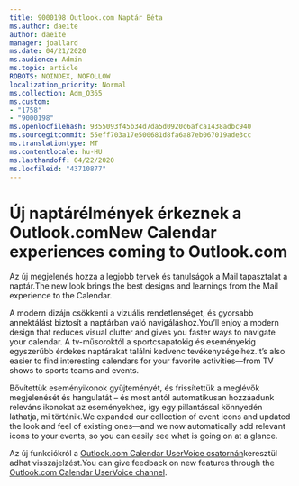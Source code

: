 ```yaml
---
title: 9000198 Outlook.com Naptár Béta
ms.author: daeite
author: daeite
manager: joallard
ms.date: 04/21/2020
ms.audience: Admin
ms.topic: article
ROBOTS: NOINDEX, NOFOLLOW
localization_priority: Normal
ms.collection: Adm_O365
ms.custom:
- "1758"
- "9000198"
ms.openlocfilehash: 9355093f45b34d7da5d0920c6afca1438adbc940
ms.sourcegitcommit: 55eff703a17e500681d8fa6a87eb067019ade3cc
ms.translationtype: MT
ms.contentlocale: hu-HU
ms.lasthandoff: 04/22/2020
ms.locfileid: "43710877"
---
```

# <a name="new-calendar-experiences-coming-to-outlookcom"></a><span data-ttu-id="7e80c-102">Új naptárélmények érkeznek a Outlook.com</span><span class="sxs-lookup"><span data-stu-id="7e80c-102">New Calendar experiences coming to Outlook.com</span></span>

<span data-ttu-id="7e80c-103">Az új megjelenés hozza a legjobb tervek és tanulságok a Mail tapasztalat a naptár.</span><span class="sxs-lookup"><span data-stu-id="7e80c-103">The new look brings the best designs and learnings from the Mail experience to the Calendar.</span></span>

<span data-ttu-id="7e80c-104">A modern dizájn csökkenti a vizuális rendetlenséget, és gyorsabb annektálást biztosít a naptárban való navigáláshoz.</span><span class="sxs-lookup"><span data-stu-id="7e80c-104">You’ll enjoy a modern design that reduces visual clutter and gives you faster ways to navigate your calendar.</span></span> <span data-ttu-id="7e80c-105">A tv-műsoroktól a sportcsapatokig és eseményekig egyszerűbb érdekes naptárakat találni kedvenc tevékenységeihez.</span><span class="sxs-lookup"><span data-stu-id="7e80c-105">It’s also easier to find interesting calendars for your favorite activities—from TV shows to sports teams and events.</span></span>

<span data-ttu-id="7e80c-106">Bővítettük eseményikonok gyűjteményét, és frissítettük a meglévők megjelenését és hangulatát – és most antól automatikusan hozzáadunk releváns ikonokat az eseményekhez, így egy pillantással könnyedén láthatja, mi történik.</span><span class="sxs-lookup"><span data-stu-id="7e80c-106">We expanded our collection of event icons and updated the look and feel of existing ones—and we now automatically add relevant icons to your events, so you can easily see what is going on at a glance.</span></span>

<span data-ttu-id="7e80c-107">Az új funkciókról a [Outlook.com Calendar UserVoice csatornán](https://go.microsoft.com/fwlink/?linkid=2103075)keresztül adhat visszajelzést.</span><span class="sxs-lookup"><span data-stu-id="7e80c-107">You can give feedback on new features through the [Outlook.com Calendar UserVoice channel](https://go.microsoft.com/fwlink/?linkid=2103075).</span></span>